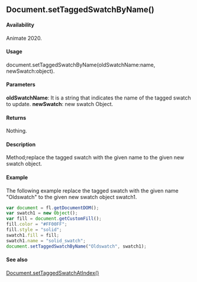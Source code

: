 ## Document.setTaggedSwatchByName()

#### Availability

Animate 2020.

#### Usage

document.setTaggedSwatchByName(oldSwatchName:name, newSwatch:object).

#### Parameters

**oldSwatchName**: It is a string that indicates the name of the tagged swatch to update.
**newSwatch**: new swatch Object.

#### Returns

Nothing.

#### Description

Method;replace the tagged swatch with the given name to the given new swatch object.

#### Example

The following example replace the tagged swatch with the given name "Oldswatch" to the given new swatch object swatch1.

```javascript
var document = fl.getDocumentDOM();
var swatch1 = new Object();
var fill = document.getCustomFill();
fill.color = "#FF00FF";
fill.style = "solid";
swatch1.fill = fill;
swatch1.name = "solid_swatch";
document.setTaggedSwatchByName("Oldswatch", swatch1);
```

#### See also

[Document.setTaggedSwatchAtIndex()](../Document_object/Document6066.md)
